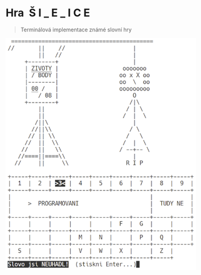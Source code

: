 # Hra&nbsp;&nbsp;Š I _ E _ I C E
> Terminálová implementace známé slovní hry

![Šibenice 0.0.1](/screenshots/screenshot_0.0.1-neuhadnuto.png)
